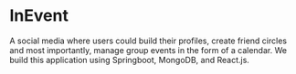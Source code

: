 # InEvent
A social media where users could build their profiles, create friend circles and most importantly, manage group events in the form of a calendar.
We build this application using Springboot, MongoDB, and React.js.
